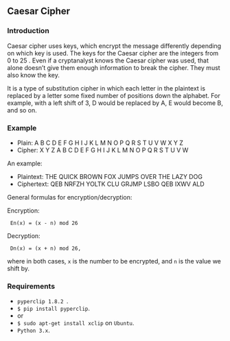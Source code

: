 ## Caesar Cipher

### Introduction

Caesar cipher uses keys, which encrypt the message differently
depending on which key is used. The keys for the Caesar cipher are the
integers from 0 to 25 . Even if a cryptanalyst knows the Caesar cipher was
used, that alone doesn’t give them enough information to break the cipher.
They must also know the key.

It is a type of substitution cipher in which each letter in the plaintext is replaced by a letter some fixed number of positions down the alphabet. 
For example, with a left shift of 3, D would be replaced by A, E would become B, and so on.

### Example

* Plain:	A	B	C	D	E	F	G	H	I	J	K	L	M	N	O	P	Q	R	S	T	U	V	W	X	Y	Z
* Cipher:   X	Y	Z	A	B	C	D	E	F	G	H	I	J	K	L	M	N	O	P	Q	R	S	T	U	V	W

An example:
  
* Plaintext:  THE QUICK BROWN FOX JUMPS OVER THE LAZY DOG
* Ciphertext: QEB NRFZH YOLTK CLU GRJMP LSBO QEB IXWV ALD

General formulas for encryption/decryption:

Encryption:

     En(x) = (x - n) mod 26

Decryption:

     Dn(x) = (x + n) mod 26,

where in both cases, `x` is the number to be encrypted, and `n` is the value we shift by.

### Requirements

* `pyperclip 1.8.2 `.
* `$ pip install pyperclip`.
* or
* `$ sudo apt-get install xclip` on `Ubuntu`.
* `Python 3.x`.
